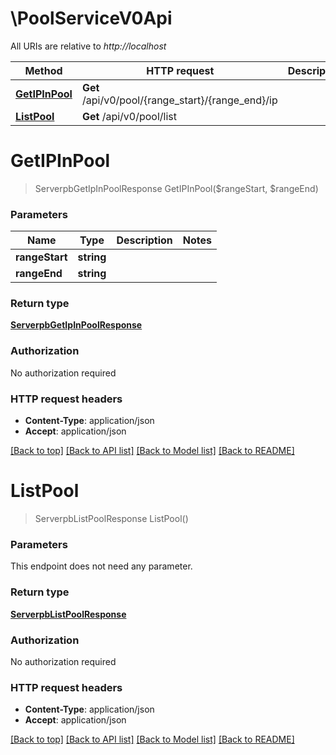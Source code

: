 # \PoolServiceV0Api

All URIs are relative to *http://localhost*

Method | HTTP request | Description
------------- | ------------- | -------------
[**GetIPInPool**](PoolServiceV0Api.md#GetIPInPool) | **Get** /api/v0/pool/{range_start}/{range_end}/ip | 
[**ListPool**](PoolServiceV0Api.md#ListPool) | **Get** /api/v0/pool/list | 


# **GetIPInPool**
> ServerpbGetIpInPoolResponse GetIPInPool($rangeStart, $rangeEnd)




### Parameters

Name | Type | Description  | Notes
------------- | ------------- | ------------- | -------------
 **rangeStart** | **string**|  | 
 **rangeEnd** | **string**|  | 

### Return type

[**ServerpbGetIpInPoolResponse**](serverpbGetIPInPoolResponse.md)

### Authorization

No authorization required

### HTTP request headers

 - **Content-Type**: application/json
 - **Accept**: application/json

[[Back to top]](#) [[Back to API list]](../README.md#documentation-for-api-endpoints) [[Back to Model list]](../README.md#documentation-for-models) [[Back to README]](../README.md)

# **ListPool**
> ServerpbListPoolResponse ListPool()




### Parameters
This endpoint does not need any parameter.

### Return type

[**ServerpbListPoolResponse**](serverpbListPoolResponse.md)

### Authorization

No authorization required

### HTTP request headers

 - **Content-Type**: application/json
 - **Accept**: application/json

[[Back to top]](#) [[Back to API list]](../README.md#documentation-for-api-endpoints) [[Back to Model list]](../README.md#documentation-for-models) [[Back to README]](../README.md)

